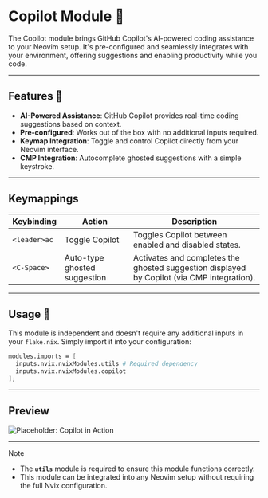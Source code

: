 # Copilot Module 🤖

The Copilot module brings GitHub Copilot's AI-powered coding assistance to your Neovim setup. It's pre-configured and seamlessly integrates with your environment, offering suggestions and enabling productivity while you code.

---

## Features 🌟

- **AI-Powered Assistance**: GitHub Copilot provides real-time coding suggestions based on context.
- **Pre-configured**: Works out of the box with no additional inputs required.
- **Keymap Integration**: Toggle and control Copilot directly from your Neovim interface.
- **CMP Integration**: Autocomplete ghosted suggestions with a simple keystroke.

---

## Keymappings

| Keybinding         | Action                              | Description                                                                                     |
|---------------------|-------------------------------------|-------------------------------------------------------------------------------------------------|
| `<leader>ac`       | Toggle Copilot                     | Toggles Copilot between enabled and disabled states.                                            |
| `<C-Space>`        | Auto-type ghosted suggestion        | Activates and completes the ghosted suggestion displayed by Copilot (via CMP integration).      |

---

## Usage 🚀

This module is independent and doesn't require any additional inputs in your `flake.nix`. Simply import it into your configuration:

```nix
modules.imports = [
  inputs.nvix.nvixModules.utils # Required dependency
  inputs.nvix.nvixModules.copilot
];
```

---

## Preview

![Placeholder: Copilot in Action](https://via.placeholder.com/800x400?text=Add+Preview+of+Copilot+Here)

---

> [!NOTE]
> - The **`utils`** module is required to ensure this module functions correctly.
> - This module can be integrated into any Neovim setup without requiring the full Nvix configuration.
